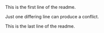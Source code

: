 This is the first line of the readme.

Just one differing line can produce a conflict.

This is the last line of the readme.
